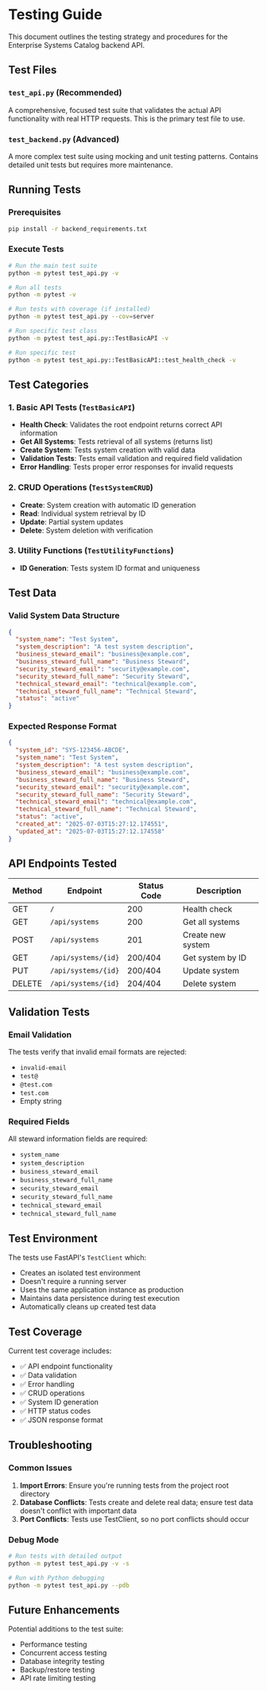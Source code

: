 # Testing Guide

This document outlines the testing strategy and procedures for the Enterprise Systems Catalog backend API.

## Test Files

### `test_api.py` (Recommended)
A comprehensive, focused test suite that validates the actual API functionality with real HTTP requests. This is the primary test file to use.

### `test_backend.py` (Advanced)
A more complex test suite using mocking and unit testing patterns. Contains detailed unit tests but requires more maintenance.

## Running Tests

### Prerequisites
```bash
pip install -r backend_requirements.txt
```

### Execute Tests
```bash
# Run the main test suite
python -m pytest test_api.py -v

# Run all tests
python -m pytest -v

# Run tests with coverage (if installed)
python -m pytest test_api.py --cov=server

# Run specific test class
python -m pytest test_api.py::TestBasicAPI -v

# Run specific test
python -m pytest test_api.py::TestBasicAPI::test_health_check -v
```

## Test Categories

### 1. Basic API Tests (`TestBasicAPI`)
- **Health Check**: Validates the root endpoint returns correct API information
- **Get All Systems**: Tests retrieval of all systems (returns list)
- **Create System**: Tests system creation with valid data
- **Validation Tests**: Tests email validation and required field validation
- **Error Handling**: Tests proper error responses for invalid requests

### 2. CRUD Operations (`TestSystemCRUD`)
- **Create**: System creation with automatic ID generation
- **Read**: Individual system retrieval by ID
- **Update**: Partial system updates
- **Delete**: System deletion with verification

### 3. Utility Functions (`TestUtilityFunctions`)
- **ID Generation**: Tests system ID format and uniqueness

## Test Data

### Valid System Data Structure
```json
{
  "system_name": "Test System",
  "system_description": "A test system description",
  "business_steward_email": "business@example.com",
  "business_steward_full_name": "Business Steward",
  "security_steward_email": "security@example.com",
  "security_steward_full_name": "Security Steward",
  "technical_steward_email": "technical@example.com",
  "technical_steward_full_name": "Technical Steward",
  "status": "active"
}
```

### Expected Response Format
```json
{
  "system_id": "SYS-123456-ABCDE",
  "system_name": "Test System",
  "system_description": "A test system description",
  "business_steward_email": "business@example.com",
  "business_steward_full_name": "Business Steward",
  "security_steward_email": "security@example.com",
  "security_steward_full_name": "Security Steward",
  "technical_steward_email": "technical@example.com",
  "technical_steward_full_name": "Technical Steward",
  "status": "active",
  "created_at": "2025-07-03T15:27:12.174551",
  "updated_at": "2025-07-03T15:27:12.174558"
}
```

## API Endpoints Tested

| Method | Endpoint | Status Code | Description |
|--------|----------|-------------|-------------|
| GET | `/` | 200 | Health check |
| GET | `/api/systems` | 200 | Get all systems |
| POST | `/api/systems` | 201 | Create new system |
| GET | `/api/systems/{id}` | 200/404 | Get system by ID |
| PUT | `/api/systems/{id}` | 200/404 | Update system |
| DELETE | `/api/systems/{id}` | 204/404 | Delete system |

## Validation Tests

### Email Validation
The tests verify that invalid email formats are rejected:
- `invalid-email`
- `test@`
- `@test.com`
- `test.com`
- Empty string

### Required Fields
All steward information fields are required:
- `system_name`
- `system_description`
- `business_steward_email`
- `business_steward_full_name`
- `security_steward_email`
- `security_steward_full_name`
- `technical_steward_email`
- `technical_steward_full_name`

## Test Environment

The tests use FastAPI's `TestClient` which:
- Creates an isolated test environment
- Doesn't require a running server
- Uses the same application instance as production
- Maintains data persistence during test execution
- Automatically cleans up created test data

## Test Coverage

Current test coverage includes:
- ✅ API endpoint functionality
- ✅ Data validation
- ✅ Error handling
- ✅ CRUD operations
- ✅ System ID generation
- ✅ HTTP status codes
- ✅ JSON response format

## Troubleshooting

### Common Issues

1. **Import Errors**: Ensure you're running tests from the project root directory
2. **Database Conflicts**: Tests create and delete real data; ensure test data doesn't conflict with important data
3. **Port Conflicts**: Tests use TestClient, so no port conflicts should occur

### Debug Mode
```bash
# Run tests with detailed output
python -m pytest test_api.py -v -s

# Run with Python debugging
python -m pytest test_api.py --pdb
```

## Future Enhancements

Potential additions to the test suite:
- Performance testing
- Concurrent access testing
- Database integrity testing
- Backup/restore testing
- API rate limiting testing